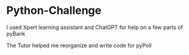 # Python-Challenge

I used Xpert learning assistant and ChatGPT for help on a few parts of pyBank 

The Tutor helped me reorganize and write code for pyPoll